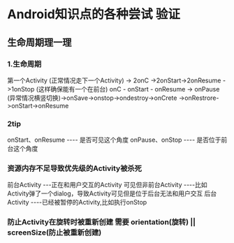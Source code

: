 # Android知识点的各种尝试 验证


## 生命周期理一理

### 1.生命周期

第一个Activity
                                     (正常情况走下一个Activity) -> 2onC ->2onStart->2onResume ->1onStop (这样确保能有一个在前台)
onC - onStart - onResume   -> onPause
                                     (异常情况横竖切换)->onSave->onstop->ondestroy->onCrete ->onRestrore->onStart->onResume


### 2tip
onStart、onResume ---- 是否可见这个角度
onPause、onStop ---- 是否位于前台这个角度


### 资源内存不足导致优先级的Activity被杀死
前台Activity ---正在和用户交互的Activity
可见但非前台Activity ----比如Activity弹了一个dialog，导致Activity可见但是位于后台无法和用户交互
后台Activity ----已经被暂停的Activity,比如执行onStop

### 防止Activity在旋转时被重新创建  需要 orientation(旋转) || screenSize(防止被重新创建)

